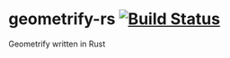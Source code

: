 # geometrify-rs [![Build Status](https://travis-ci.org/theunknownxy/geometrify-rs.svg?branch=master)](https://travis-ci.org/theunknownxy/geometrify-rs)
Geometrify written in Rust

